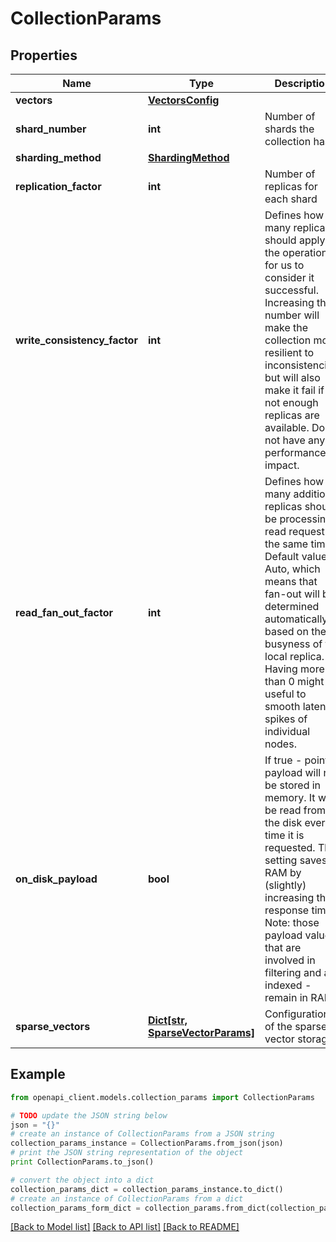 # CollectionParams


## Properties
Name | Type | Description | Notes
------------ | ------------- | ------------- | -------------
**vectors** | [**VectorsConfig**](VectorsConfig.md) |  | [optional] 
**shard_number** | **int** | Number of shards the collection has | [optional] [default to 1]
**sharding_method** | [**ShardingMethod**](ShardingMethod.md) |  | [optional] 
**replication_factor** | **int** | Number of replicas for each shard | [optional] [default to 1]
**write_consistency_factor** | **int** | Defines how many replicas should apply the operation for us to consider it successful. Increasing this number will make the collection more resilient to inconsistencies, but will also make it fail if not enough replicas are available. Does not have any performance impact. | [optional] [default to 1]
**read_fan_out_factor** | **int** | Defines how many additional replicas should be processing read request at the same time. Default value is Auto, which means that fan-out will be determined automatically based on the busyness of the local replica. Having more than 0 might be useful to smooth latency spikes of individual nodes. | [optional] 
**on_disk_payload** | **bool** | If true - point&#39;s payload will not be stored in memory. It will be read from the disk every time it is requested. This setting saves RAM by (slightly) increasing the response time. Note: those payload values that are involved in filtering and are indexed - remain in RAM. | [optional] [default to False]
**sparse_vectors** | [**Dict[str, SparseVectorParams]**](SparseVectorParams.md) | Configuration of the sparse vector storage | [optional] 

## Example

```python
from openapi_client.models.collection_params import CollectionParams

# TODO update the JSON string below
json = "{}"
# create an instance of CollectionParams from a JSON string
collection_params_instance = CollectionParams.from_json(json)
# print the JSON string representation of the object
print CollectionParams.to_json()

# convert the object into a dict
collection_params_dict = collection_params_instance.to_dict()
# create an instance of CollectionParams from a dict
collection_params_form_dict = collection_params.from_dict(collection_params_dict)
```
[[Back to Model list]](../README.md#documentation-for-models) [[Back to API list]](../README.md#documentation-for-api-endpoints) [[Back to README]](../README.md)


